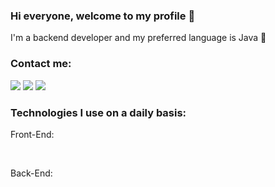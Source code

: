 ### Hi everyone, welcome to my profile 👋

I'm a backend developer and my preferred language is Java 🤌

### Contact me:

<img src="https://img.shields.io/badge/Gmail-D14836?style=for-the-badge&logo=gmail&logoColor=white" /> <img src="https://img.shields.io/badge/WhatsApp-25D366?style=for-the-badge&logo=whatsapp&logoColor=white"/> <img src="https://img.shields.io/badge/Instagram-E4405F?style=for-the-badge&logo=instagram&logoColor=white" />

### Technologies I use on a daily basis:

Front-End:

<img src="" /> <img src="" />

Back-End:




